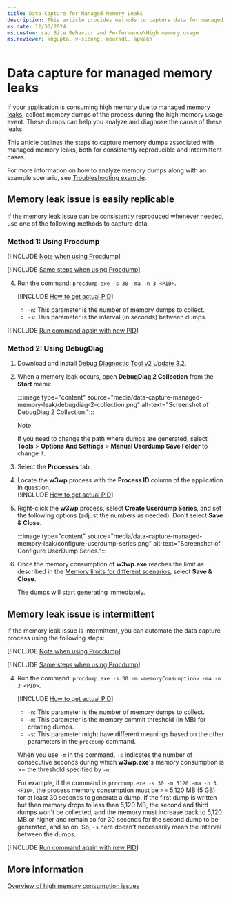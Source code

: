 ```yaml
---
title: Data Capture for Managed Memory Leaks
description: This article provides methods to capture data for managed memory leaks.
ms.date: 12/30/2024
ms.custom: sap:Site Behavior and Performance\High memory usage
ms.reviewer: khgupta, v-sidong, mouradl, apkakh
---
```


# Data capture for managed memory leaks

If your application is consuming high memory due to [managed memory leaks](high-memory-consumption-issues-overview.md#identify-whether-the-memory-leak-is-managed-or-native),
collect memory dumps of the process during the high memory usage event. These dumps can help you analyze and diagnose the cause of these leaks.

This article outlines the steps to capture memory dumps associated with managed memory leaks, both for consistently reproducible and intermittent cases.

For more information on how to analyze memory dumps along with an example scenario, see [Troubleshooting example](high-memory-consumption-issues-overview.md#troubleshooting-example).

## Memory leak issue is easily replicable

If the memory leak issue can be consistently reproduced whenever needed, use one of the following methods to capture data.

### Method 1: Using Procdump

[!INCLUDE [Note when using Procdump](../../../../includes/note-using-procdump.md)]

[!INCLUDE [Same steps when using Procdump](../../../../includes/same-steps-using-procdump.md)]  

4. Run the command: `procdump.exe -s 30 -ma -n 3 <PID>`.

   [!INCLUDE [How to get actual PID](../../../../includes/how-get-pid.md)]

   - `-n`: This parameter is the number of memory dumps to collect.
   - `-s`: This parameter is the interval (in seconds) between dumps.

[!INCLUDE [Run command again with new PID](../../../../includes/run-command-new-pid-procdump.md)]

### Method 2: Using DebugDiag

1. Download and install [Debug Diagnostic Tool v2 Update 3.2](https://www.microsoft.com/download/details.aspx?id=103453).
1. When a memory leak occurs, open **DebugDiag 2 Collection** from the **Start** menu:  
   
   :::image type="content" source="media/data-capture-managed-memory-leak/debugdiag-2-collection.png" alt-text="Screenshot of DebugDiag 2 Collection.":::

   > [!NOTE]
   > If you need to change the path where dumps are generated, select **Tools** > **Options And Settings** > **Manual Userdump Save Folder** to change it.
1. Select the **Processes** tab.
1. Locate the **w3wp** process with the **Process ID** column of the application in question.  
   [!INCLUDE [How to get actual PID](../../../../includes/how-get-pid.md)]
1. Right-click the **w3wp** process, select **Create Userdump Series**, and set the following options (adjust the numbers as needed). Don't select **Save & Close**.  
   
   :::image type="content" source="media/data-capture-managed-memory-leak/configure-userdump-series.png" alt-text="Screenshot of Configure UserDump Series.":::
   
1. Once the memory consumption of **w3wp.exe** reaches the limit as described in the [Memory limits for different scenarios](high-memory-consumption-issues-overview.md#memory-limits-for-different-scenarios), select **Save & Close**.

   The dumps will start generating immediately.

## Memory leak issue is intermittent

If the memory leak issue is intermittent, you can automate the data capture process using the following steps:

[!INCLUDE [Note when using Procdump](../../../../includes/note-using-procdump.md)]

[!INCLUDE [Same steps when using Procdump](../../../../includes/same-steps-using-procdump.md)]  

4. Run the command: `procdump.exe -s 30 -m <memoryConsumption> -ma -n 3 <PID>`.

   [!INCLUDE [How to get actual PID](../../../../includes/how-get-pid.md)]

   - `-n`: This parameter is the number of memory dumps to collect.  
   - `-m`: This parameter is the memory commit threshold (in MB) for creating dumps.  
   - `-s`: This parameter might have different meanings based on the other parameters in the `procdump` command.  

   When you use `-m` in the command, `-s` indicates the number of consecutive seconds during which **w3wp.exe**'s memory consumption is >= the threshold specified by `-m`.  

   For example, if the command is `procdump.exe -s 30 -m 5120 -ma -n 3 <PID>`, the process memory consumption must be >= 5,120 MB (5 GB) for at least 30 seconds to generate a dump. If the first dump is written but then memory drops to less than 5,120 MB, the second and third dumps won't be collected, and the memory must increase back to 5,120 MB or higher and remain so for 30 seconds for the second dump to be generated, and so on. So, `-s` here doesn't necessarily mean the interval between the dumps.

[!INCLUDE [Run command again with new PID](../../../../includes/run-command-new-pid-procdump.md)]

## More information

[Overview of high memory consumption issues](high-memory-consumption-issues-overview.md)
